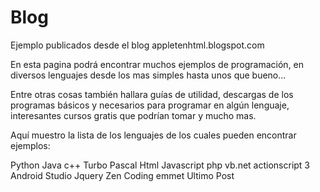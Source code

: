 # Blog
Ejemplo publicados desde el blog appletenhtml.blogspot.com

En esta pagina podrá encontrar muchos ejemplos de programación, en diversos lenguajes  desde los mas simples hasta unos que bueno...

Entre otras cosas también hallara guías  de utilidad, descargas de los programas básicos y necesarios para programar en algún lenguaje,  interesantes cursos gratis que podrían tomar  y mucho mas.

Aquí muestro la lista de los lenguajes de los cuales pueden encontrar ejemplos:

Python
Java
c++
Turbo Pascal
Html
Javascript
php
vb.net
actionscript 3
Android Studio
Jquery
Zen Coding
emmet
Ultimo Post
